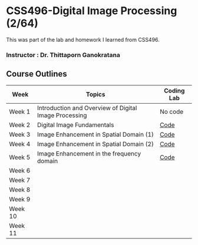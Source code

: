 # CSS496-Digital Image Processing (2/64)
This was part of the lab and homework I learned from CSS496.

### Instructor : Dr. Thittaporn Ganokratana

## Course Outlines

| Week    | Topics                                        | Coding Lab                           |
| ------- | --------------------------------------------- | ------------------------------------ |
| Week 1  | Introduction and Overview of Digital Image Processing    | No code                   |
| Week 2  | Digital Image Fundamentals                    |  [Code](02-Image-Fundamentals)       |
| Week 3  | Image Enhancement in Spatial Domain (1)       |[Code](03-GrayLevel_Transformation)   |
| Week 4  | Image Enhancement in Spatial Domain (2)       |[Code](04-Image-Enhancement)          |
| Week 5  | Image Enhancement in the frequency domain     |[Code](05-2D_Fourier_transforms)      |  
| Week 6  |                                 |                           |
| Week 7  |                                    |    |
| Week 8  |                   |                            |
| Week 9  |                |                |
| Week 10 |                   | |
| Week 11 |                                | |



